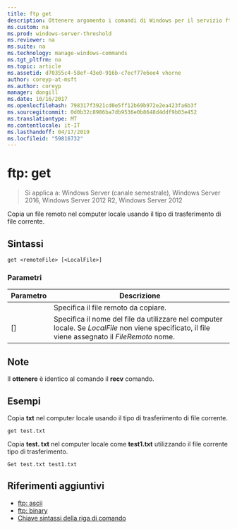 ```yaml
---
title: ftp get
description: Ottenere argomento i comandi di Windows per il servizio ftp
ms.custom: na
ms.prod: windows-server-threshold
ms.reviewer: na
ms.suite: na
ms.technology: manage-windows-commands
ms.tgt_pltfrm: na
ms.topic: article
ms.assetid: d70355c4-58ef-43e0-916b-c7ecf77e6ee4 vhorne
author: coreyp-at-msft
ms.author: coreyp
manager: dongill
ms.date: 10/16/2017
ms.openlocfilehash: 798317f3921cd0e5ff12b69b972e2ea423fa6b3f
ms.sourcegitcommit: 0d0b32c8986ba7db9536e0b8648d4ddf9b03e452
ms.translationtype: MT
ms.contentlocale: it-IT
ms.lasthandoff: 04/17/2019
ms.locfileid: "59816732"
---
```

# <a name="ftp-get"></a>ftp: get

>Si applica a: Windows Server (canale semestrale), Windows Server 2016, Windows Server 2012 R2, Windows Server 2012

Copia un file remoto nel computer locale usando il tipo di trasferimento di file corrente.   
## <a name="syntax"></a>Sintassi  
```  
get <remoteFile> [<LocalFile>]  
```  
### <a name="parameters"></a>Parametri  
|Parametro|Descrizione|  
|-------|--------|  
|<remoteFile>|Specifica il file remoto da copiare.|  
|[<LocalFile>]|Specifica il nome del file da utilizzare nel computer locale. Se *LocalFile* non viene specificato, il file viene assegnato il *FileRemoto* nome.|  
## <a name="remarks"></a>Note  
Il **ottenere** è identico al comando il **recv** comando.  
## <a name="BKMK_Examples"></a>Esempi  
Copia **txt** nel computer locale usando il tipo di trasferimento di file corrente.  
```  
get test.txt  
```  
Copia **test. txt** nel computer locale come **test1.txt** utilizzando il file corrente tipo di trasferimento.  
```  
Get test.txt test1.txt  
```  
## <a name="additional-references"></a>Riferimenti aggiuntivi  
-   [ftp: ascii](ftp-ascii.md)  
-   [ftp: binary](ftp-binary.md)  
-   [Chiave sintassi della riga di comando](command-line-syntax-key.md)  
